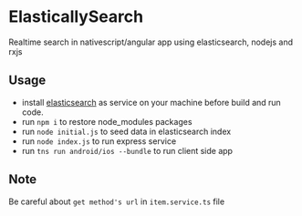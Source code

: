 # ElasticallySearch
Realtime search in nativescript/angular app using elasticsearch, nodejs and rxjs

## Usage

- install [elasticsearch](https://www.elastic.co/guide/en/elasticsearch/reference/5.1/windows.html) as service on your machine before build and run code.
- run <code>npm i</code> to restore node_modules packages
- run <code>node initial.js</code> to seed data in elasticsearch index
- run <code>node index.js</code> to run express service
- run <code>tns run android/ios --bundle</code> to run client side app

## Note

Be careful about <code>get method's url</code> in <code>item.service.ts</code> file
